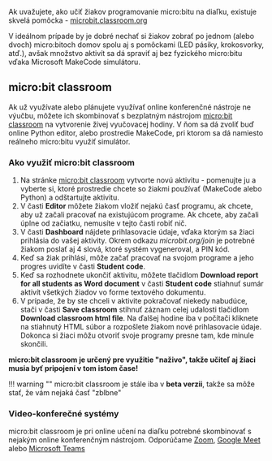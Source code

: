 Ak uvažujete, ako učiť žiakov programovanie micro:bitu na diaľku, existuje skvelá pomôcka - 
[microbit.classroom.org](https://classroom.microbit.org)

V ideálnom prípade by je dobré nechať si žiakov zobrať po jednom (alebo dvoch) micro:bitoch domov spolu aj
s pomôckami (LED pásiky, krokosvorky, atď.), avšak množstvo aktivít sa dá spraviť aj bez fyzického micro:bitu
vďaka Microsoft MakeCode simulátoru.

## micro:bit classroom

Ak už využívate alebo plánujete využívať online konferenčné nástroje ne výučbu, môžete ich skombinovať s bezplatným
nástrojom [micro:bit classroom](https://classroom.microbit.org) na vytvorenie živej vyučovacej hodiny. V ňom
sa dá zvoliť buď online Python editor, alebo prostredie MakeCode, pri ktorom sa dá namiesto reálneho micro:bitu
využiť simulátor.

### Ako využiť micro:bit classroom

1. Na stránke [micro:bit classroom](https://classroom.microbit.org) vytvorte novú aktivitu - pomenujte ju a vyberte si,
   ktoré prostredie chcete so žiakmi používať (MakeCode alebo Python) a odštartujte aktivitu.
2. V časti **Editor** môžete žiakom vložiť nejakú časť programu, ak chcete, aby už začali pracovať na existujúcom
   programe. Ak chcete, aby začali úplne od začiatku, nemusíte v tejto časti robiť nič.
3. V časti **Dashboard** nájdete prihlasovacie údaje, vďaka ktorým sa žiaci prihlásia do vašej aktivity. Okrem odkazu
   *microbit.org/join* je potrebné žiakom poslať aj 4 slová, ktoré systém vygeneroval, a PIN kód.
4. Keď sa žiak prihlási, môže začať pracovať na svojom programe a jeho progres uvidíte v časti **Student code**.
5. Keď sa rozhodnete ukončiť aktivitu, môžete tlačidlom **Download report for all students as Word document** v časti
   **Student code** stiahnuť sumár aktivít všetkých žiadov vo forme textového dokumentu.
6. V prípade, že by ste chceli v aktivite pokračovať niekedy nabudúce, stači v časti **Save classroom**
   stihnuť záznam celej udalosti tlačidlom **Download classroom html file**. Na ďalšej hodine iba v počítači kliknete
   na stiahnutý HTML súbor a rozpošlete žiakom nové prihlasovacie údaje. Dokonca si žiaci môžu otvoriť svoje programy
   presne tam, kde minule skončili.
   
**micro:bit classroom je určený pre využitie "naživo", takže učiteľ aj žiaci musia byť pripojení v tom istom čase!**
   
!!! warning ""
    micro:bit classroom je stále iba v **beta verzii**, takže sa môže stať, že vám nejaká časť "zblbne"
    
### Video-konferečné systémy

micro:bit classroom je pri online učení na diaľku potrebné skombinovať s nejakým online konferenčným nástrojom.
Odporúčame [Zoom](https://zoom.us/), [Google Meet](https://meet.google.com/) alebo
[Microsoft Teams](https://products.office.com/sk-sk/microsoft-teams/group-chat-software) 